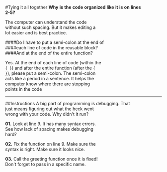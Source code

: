 #Tying it all together
**Why** **is** **the** **code** **organized** **like** **it** **is** **on** **lines**  
**2-5?**

The computer can understand the code  
without such spacing. But it makes editing a  
lot easier and is best practice.  

####Do I have to put a semi-colon at the end of  
####each line of code in the reusable block?  
####And at the end of the entire function?

Yes. At the end of each line of code (within the  
`{ }`) and after the entire function (after the `{`  
`}`), please put a semi-colon. The semi-colon  
acts like a period in a sentence. It helps the  
computer know where there are stopping  
points in the code
***
##Instructions
A big part of programming is debugging. That  
just means figuring out what the heck went  
wrong with your code. Why didn't it run?

**01.** Look at line 9. It has many syntax errors.  
See how lack of spacing makes debugging  
hard?

**02.** Fix the function on line 9. Make sure the  
syntax is right. Make sure it looks nice.

**03.** Call the greeting function once it is fixed!  
Don't forget to pass in a specific name.
